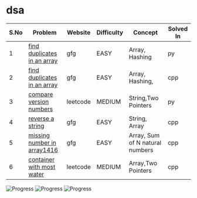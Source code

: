 # dsa

|S.No| Problem | Website | Difficulty | Concept |Solved In|
| ----------- | ----------- | ----------- | ----------- | ----------- | ----------- |
| 1 | [find duplicates in an array](https://www.geeksforgeeks.org/problems/find-duplicates-in-an-array/1) | gfg | EASY | Array, Hashing|py|
| 2 | [find duplicates in an array](https://www.geeksforgeeks.org/problems/find-duplicates-in-an-array/1) | gfg | EASY | Array, Hashing,|cpp|
| 3 | [compare version numbers](https://leetcode.com/problems/compare-version-numbers/) | leetcode | MEDIUM | String,Two Pointers|py|
| 4 | [reverse a string](https://www.geeksforgeeks.org/problems/reverse-a-string/1) | gfg | EASY | String, Array|cpp|
| 5 | [missing number in array1416](https://www.geeksforgeeks.org/problems/missing-number-in-array1416/1) | gfg | EASY | Array, Sum of N natural numbers|cpp|
| 6 | [container with most water](https://leetcode.com/problems/container-with-most-water/) | leetcode | MEDIUM | Array,Two Pointers|cpp|


![Progress](https://progress-bar.dev/66/?title=easy)
![Progress](https://progress-bar.dev/33/?title=medium)
![Progress](https://progress-bar.dev/0/?title=hard)

